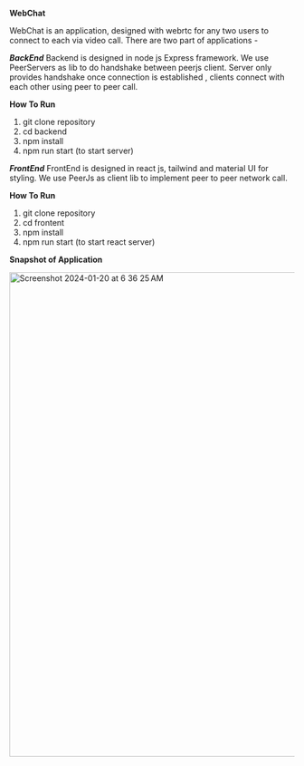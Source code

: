 **WebChat**

WebChat is an application, designed with webrtc for any two users to connect to each via video call. There are two part of applications -

***BackEnd***
Backend is designed in node js Express framework. We use PeerServers as lib to do handshake between peerjs client. Server only provides handshake once 
connection is established , clients connect with each other using peer to peer call.

****How To Run****
1) git clone repository
2) cd backend
3) npm install
4) npm run start (to start server)

***FrontEnd***
FrontEnd is designed in react js, tailwind and material UI for styling. We use PeerJs as client lib to implement peer to peer network call. 

****How To Run****
1) git clone repository
2) cd frontent
3) npm install
4) npm run start (to start react server)
   
**Snapshot of Application**

<img width="855" alt="Screenshot 2024-01-20 at 6 36 25 AM" src="https://github.com/avszoom/webchat/assets/10632818/1b8f7114-f1cc-4a7e-ad82-9224c3a168da">
